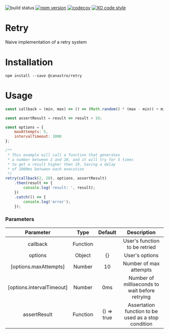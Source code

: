 ![build status](https://travis-ci.org/canastro/retry.svg?branch=master)
[![npm version](https://badge.fury.io/js/retry.svg)](https://badge.fury.io/js/retry)
[![codecov](https://codecov.io/gh/canastro/retry/branch/master/graph/badge.svg)](https://codecov.io/gh/canastro/retry)
[![XO code style](https://img.shields.io/badge/code_style-XO-5ed9c7.svg)](https://github.com/sindresorhus/xo)

# Retry
Naive implementation of a retry system

# Installation
```
npm install --save @canastro/retry
```

# Usage

```js
const callback = (min, max) => () => (Math.random() * (max - min)) + min;

const assertResult = result => result > 19;

const options = {
    maxAttempts: 5,
    intervalTimeout: 1000
};

/**
 * This example will call a function that generates
 * a number between 2 and 20, and it will try for 5 times
 * to get a result higher then 19, having a delay
 * of 1000ms between each execution
 */
retry(callback(2, 20), options, assertResult)
    .then(result => {
        console.log('result: ', result);
    })
    .catch(() => {
        console.log('error');
    });
```


### Parameters
| Parameter | Type | Default | Description
| :-------: | :---: | :-----: | :--------:|
| callback | Function | | User's function to be retried |
| options | Object | {} | User's options |
| [options.maxAttempts] | Number |  10 | Number of max attempts |
| [options.intervalTimeout] | Number | 0ms | Number of milliseconds to wait before retrying |
| assertResult | Function | () => true | Assertation function to be used as a stop condition |
